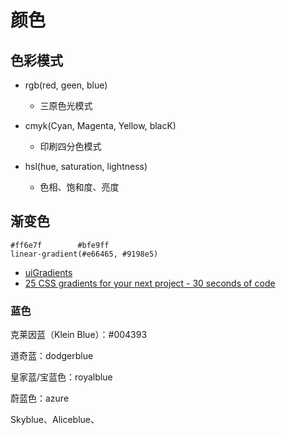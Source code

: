 # 颜色

## 色彩模式

- rgb(red, geen, blue)
  
  - 三原色光模式

- cmyk(Cyan, Magenta, Yellow, blacK)
  
  - 印刷四分色模式

- hsl(hue, saturation, lightness)
  
  - 色相、饱和度、亮度

## 渐变色

```
#ff6e7f        #bfe9ff
linear-gradient(#e66465, #9198e5)
```

- [uiGradients](https://uigradients.com/#NoontoDusk)
- [25 CSS gradients for your next project - 30 seconds of code](https://www.30secondsofcode.org/articles/s/25-css-gradients)

### 蓝色

克莱因蓝（Klein Blue）：#004393

道奇蓝：dodgerblue

皇家蓝/宝蓝色：royalblue

蔚蓝色：azure

Skyblue、Aliceblue、
